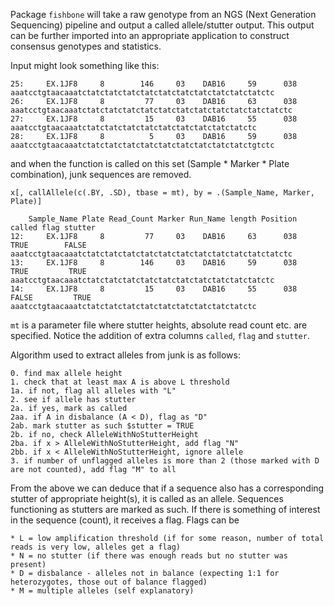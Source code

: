 Package `fishbone` will take a raw genotype from an NGS (Next Generation Sequencing) pipeline and output a called allele/stutter output.
This output can be further imported into an appropriate application to construct consensus genotypes and statistics.

Input might look something like this:

```{r}
25:     EX.1JF8     8        146     03    DAB16     59      038             aaatcctgtaacaaatctatctatctatctatctatctatctatctatctatctatctc
26:     EX.1JF8     8         77     03    DAB16     63      038         aaatcctgtaacaaatctatctatctatctatctatctatctatctatctatctatctatctc
27:     EX.1JF8     8         15     03    DAB16     55      038                 aaatcctgtaacaaatctatctatctatctatctatctatctatctatctatctc
28:     EX.1JF8     8          5     03    DAB16     59      038             aaatcctgtaacaaatctatctatctatctatctatctatctatctatctatctgtctc
```

and when the function is called on this set (Sample * Marker * Plate combination), junk sequences are removed.

```{r}
x[, callAllele(c(.BY, .SD), tbase = mt), by = .(Sample_Name, Marker, Plate)]

    Sample_Name Plate Read_Count Marker Run_Name length Position called flag stutter
12:     EX.1JF8     8         77     03    DAB16     63      038   TRUE        FALSE     aaatcctgtaacaaatctatctatctatctatctatctatctatctatctatctatctatctc
13:     EX.1JF8     8        146     03    DAB16     59      038   TRUE         TRUE         aaatcctgtaacaaatctatctatctatctatctatctatctatctatctatctatctc
14:     EX.1JF8     8         15     03    DAB16     55      038  FALSE         TRUE             aaatcctgtaacaaatctatctatctatctatctatctatctatctatctatctc
```

`mt` is a parameter file where stutter heights, absolute read count etc. are specified. Notice the addition of extra columns `called`, `flag` and `stutter`.

Algorithm used to extract alleles from junk is as follows:

```
0. find max allele height
1. check that at least max A is above L threshold
1a. if not, flag all alleles with "L"
2. see if allele has stutter
2a. if yes, mark as called
2aa. if A in disbalance (A < D), flag as "D"
2ab. mark stutter as such $stutter = TRUE
2b. if no, check AlleleWithNoStutterHeight
2ba. if x > AlleleWithNoStutterHeight, add flag "N"
2bb. if x < AlleleWithNoStutterHeight, ignore allele
3. if number of unflagged alleles is more than 2 (those marked with D are not counted), add flag "M" to all
```

From the above we can deduce that if a sequence also has a corresponding stutter of appropriate height(s), it is called as an allele. Sequences functioning as stutters are marked as such. If there is something of interest in the sequence (count), it receives a flag. Flags can be

```
* L = low amplification threshold (if for some reason, number of total reads is very low, alleles get a flag)
* N = no stutter (if there was enough reads but no stutter was present)
* D = disbalance - alleles not in balance (expecting 1:1 for heterozygotes, those out of balance flagged)
* M = multiple alleles (self explanatory)
```